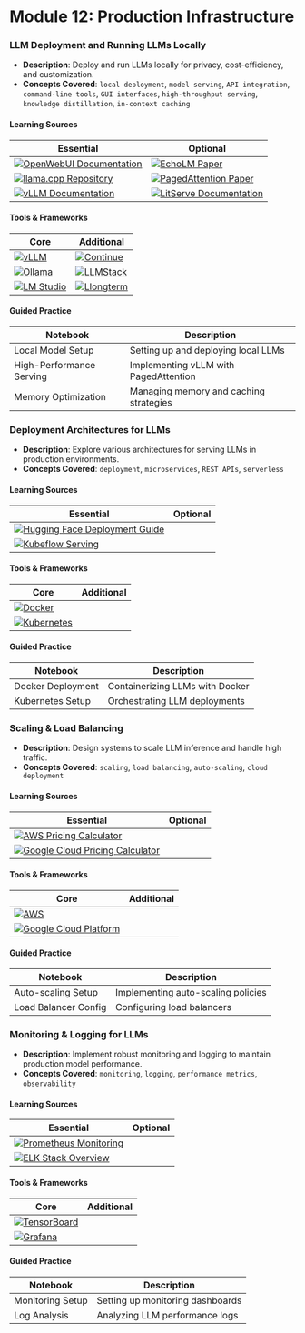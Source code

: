 # Module 12: Production Infrastructure

### LLM Deployment and Running LLMs Locally
- **Description**: Deploy and run LLMs locally for privacy, cost-efficiency, and customization.
- **Concepts Covered**: `local deployment`, `model serving`, `API integration`, `command-line tools`, `GUI interfaces`, `high-throughput serving`, `knowledge distillation`, `in-context caching`

#### Learning Sources
| Essential | Optional |
|-----------|----------|
| [![OpenWebUI Documentation](https://badgen.net/badge/Docs/OpenWebUI%20Documentation/green)](https://docs.openwebui.com) | [![EchoLM Paper](https://badgen.net/badge/Paper/EchoLM%20Paper/purple)](https://arxiv.org/abs/2501.12689) |
| [![llama.cpp Repository](https://badgen.net/badge/Github%20Repository/llama.cpp/cyan)](https://github.com/ggerganov/llama.cpp) | [![PagedAttention Paper](https://badgen.net/badge/Paper/PagedAttention%20Paper/purple)](https://arxiv.org/abs/2309.06180) |
| [![vLLM Documentation](https://badgen.net/badge/Docs/vLLM%20Documentation/green)](https://docs.vllm.ai/) | [![LitServe Documentation](https://badgen.net/badge/Docs/LitServe%20Documentation/green)](https://lightning.ai/docs/litserve) |

#### Tools & Frameworks
| Core | Additional |
|-----------|----------|
| [![vLLM](https://badgen.net/badge/Github%20Repository/vLLM/cyan)](https://github.com/vllm-project/vllm) | [![Continue](https://badgen.net/badge/Website/Continue/blue)](https://continue.dev/) |
| [![Ollama](https://badgen.net/badge/Website/Ollama/blue)](https://ollama.ai/) | [![LLMStack](https://badgen.net/badge/Github%20Repository/LLMStack/cyan)](https://github.com/trypromptly/LLMStack) |
| [![LM Studio](https://badgen.net/badge/Website/LM%20Studio/blue)](https://lmstudio.ai/) | [![Llongterm](https://badgen.net/badge/Website/Llongterm/blue)](https://llongterm.com) |

#### Guided Practice
| Notebook | Description |
|----------|-------------|
| Local Model Setup | Setting up and deploying local LLMs |
| High-Performance Serving | Implementing vLLM with PagedAttention |
| Memory Optimization | Managing memory and caching strategies |

### Deployment Architectures for LLMs
- **Description**: Explore various architectures for serving LLMs in production environments.
- **Concepts Covered**: `deployment`, `microservices`, `REST APIs`, `serverless`

#### Learning Sources
| Essential | Optional |
|-----------|----------|
| [![Hugging Face Deployment Guide](https://badgen.net/badge/Docs/Hugging%20Face%20Deployment%20Guide/green)](https://huggingface.co/docs/transformers/installation#deploying-a-model) | |
| [![Kubeflow Serving](https://badgen.net/badge/Website/Kubeflow%20Serving/blue)](https://www.kubeflow.org/docs/components/serving/) | |

#### Tools & Frameworks
| Core | Additional |
|-----------|----------|
| [![Docker](https://badgen.net/badge/Framework/Docker/green)](https://www.docker.com/) | |
| [![Kubernetes](https://badgen.net/badge/Framework/Kubernetes/green)](https://kubernetes.io/) | |

#### Guided Practice
| Notebook | Description |
|----------|-------------|
| Docker Deployment | Containerizing LLMs with Docker |
| Kubernetes Setup | Orchestrating LLM deployments |

### Scaling & Load Balancing
- **Description**: Design systems to scale LLM inference and handle high traffic.
- **Concepts Covered**: `scaling`, `load balancing`, `auto-scaling`, `cloud deployment`

#### Learning Sources
| Essential | Optional |
|-----------|----------|
| [![AWS Pricing Calculator](https://badgen.net/badge/Website/AWS%20Pricing%20Calculator/blue)](https://calculator.aws/) | |
| [![Google Cloud Pricing Calculator](https://badgen.net/badge/Website/Google%20Cloud%20Pricing%20Calculator/blue)](https://cloud.google.com/products/calculator) | |

#### Tools & Frameworks
| Core | Additional |
|-----------|----------|
| [![AWS](https://badgen.net/badge/API%20Provider/AWS/blue)](https://aws.amazon.com/) | |
| [![Google Cloud Platform](https://badgen.net/badge/API%20Provider/Google%20Cloud%20Platform/blue)](https://cloud.google.com/) | |

#### Guided Practice
| Notebook | Description |
|----------|-------------|
| Auto-scaling Setup | Implementing auto-scaling policies |
| Load Balancer Config | Configuring load balancers |

### Monitoring & Logging for LLMs
- **Description**: Implement robust monitoring and logging to maintain production model performance.
- **Concepts Covered**: `monitoring`, `logging`, `performance metrics`, `observability`

#### Learning Sources
| Essential | Optional |
|-----------|----------|
| [![Prometheus Monitoring](https://badgen.net/badge/Website/Prometheus%20Monitoring/blue)](https://prometheus.io/) | |
| [![ELK Stack Overview](https://badgen.net/badge/Blog/ELK%20Stack%20Overview/pink)](https://www.elastic.co/what-is/elk-stack) | |

#### Tools & Frameworks
| Core | Additional |
|-----------|----------|
| [![TensorBoard](https://badgen.net/badge/Framework/TensorBoard/green)](https://www.tensorflow.org/tensorboard) | |
| [![Grafana](https://badgen.net/badge/Website/Grafana/blue)](https://grafana.com/) | |

#### Guided Practice
| Notebook | Description |
|----------|-------------|
| Monitoring Setup | Setting up monitoring dashboards |
| Log Analysis | Analyzing LLM performance logs |